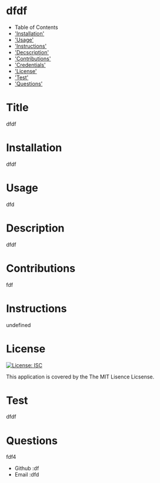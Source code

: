 # dfdf
* Table of Contents
* ['Installation'](#installation)
* ['Usage'](#usage)
* ['Instructions'](#instructions)
* ['Decscription'](#description)
* ['Contributions'](#contributions)
* ['Credentials'](#credentials)
* ['License'](#license)
* ['Test'](#test)
* ['Questions'](#questions)

        
# Title
dfdf
# Installation
dfdf
# Usage 
dfd
# Description
dfdf
# Contributions
fdf
# Instructions
undefined
# License
[![License: ISC](https://img.shields.io/badge/License-ISC-blue.svg)](https://opensource.org/licenses/ISC)

This application is covered by the The MIT Lisence Licsense.
# Test
dfdf

# Questions
fdf4
* Github :df
* Email :dfd
